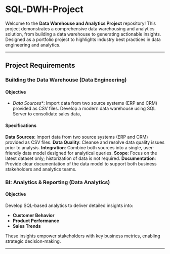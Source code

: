 
# SQL-DWH-Project

Welcome to the **Data Warehouse and Analytics Project** repository!
This project demonstrates a comprehensive data warehousing and analytics solution, from building a data warehouse to generating actionable insights. Designed as a portfolio project to highlights industry best practices in data engineering and analytics.

---
## Project Requirements
### Building the Data Warehouse (Data Engineering)
#### Objective
* *Data Sources**: Import data from two source systems (ERP and CRM) provided as CSV files. Develop a modern data warehouse using SQL Server to consolidate sales data, 

#### Specifications
**Data Sources**: Import data from two source systems (ERP and CRM) provided as CSV files.
**Data Quality**: Cleanse and resolve data quality issues prior to analysis.
**Integration**: Combine both sources into a single, user-friendly data model designed for analytical queries.
**Scope**: Focus on the latest dataset only; historization of data is not required.
**Documentation**: Provide clear documentation of the data model to support both business stakeholders and analytics teams.

### BI: Analytics & Reporting (Data Analytics)

#### Objective

Develop SQL-based analytics to deliver detailed insights into:
- **Customer Behavior**
- **Product Performance**
- **Sales Trends**

These insights empower stakeholders with key business metrics, enabling strategic decision-making.

---
